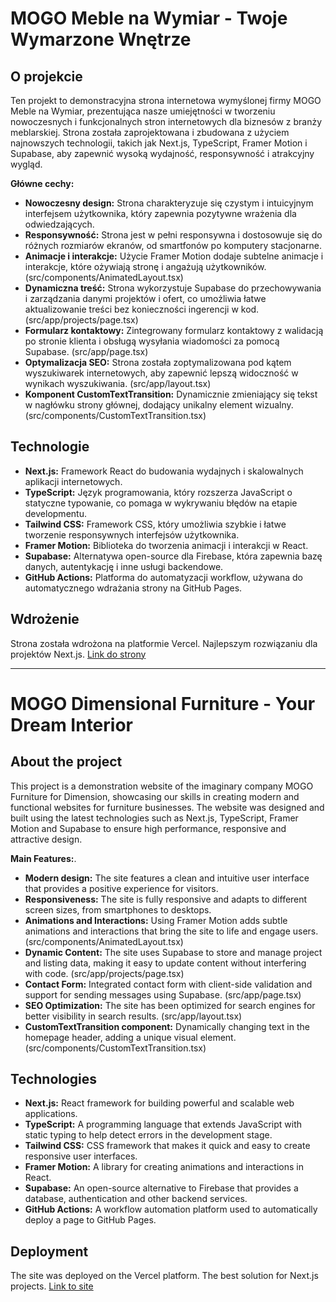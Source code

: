 # MOGO Meble na Wymiar - Twoje Wymarzone Wnętrze
## O projekcie

Ten projekt to demonstracyjna strona internetowa wymyślonej firmy MOGO Meble na Wymiar, prezentująca nasze umiejętności w tworzeniu nowoczesnych i funkcjonalnych stron internetowych dla biznesów z branży meblarskiej. Strona została zaprojektowana i zbudowana z użyciem najnowszych technologii, takich jak Next.js, TypeScript, Framer Motion i Supabase, aby zapewnić wysoką wydajność, responsywność i atrakcyjny wygląd.

**Główne cechy:**

- **Nowoczesny design:** Strona charakteryzuje się czystym i intuicyjnym interfejsem użytkownika, który zapewnia pozytywne wrażenia dla odwiedzających.
- **Responsywność:** Strona jest w pełni responsywna i dostosowuje się do różnych rozmiarów ekranów, od smartfonów po komputery stacjonarne.
- **Animacje i interakcje:** Użycie Framer Motion dodaje subtelne animacje i interakcje, które ożywiają stronę i angażują użytkowników. (src/components/AnimatedLayout.tsx)
- **Dynamiczna treść:** Strona wykorzystuje Supabase do przechowywania i zarządzania danymi projektów i ofert, co umożliwia łatwe aktualizowanie treści bez konieczności ingerencji w kod. (src/app/projects/page.tsx)
- **Formularz kontaktowy:** Zintegrowany formularz kontaktowy z walidacją po stronie klienta i obsługą wysyłania wiadomości za pomocą Supabase. (src/app/page.tsx)
- **Optymalizacja SEO:** Strona została zoptymalizowana pod kątem wyszukiwarek internetowych, aby zapewnić lepszą widoczność w wynikach wyszukiwania. (src/app/layout.tsx)
- **Komponent CustomTextTransition:** Dynamicznie zmieniający się tekst w nagłówku strony głównej, dodający unikalny element wizualny. (src/components/CustomTextTransition.tsx)

## Technologie

- **Next.js:** Framework React do budowania wydajnych i skalowalnych aplikacji internetowych.
- **TypeScript:** Język programowania, który rozszerza JavaScript o statyczne typowanie, co pomaga w wykrywaniu błędów na etapie developmentu.
- **Tailwind CSS:** Framework CSS, który umożliwia szybkie i łatwe tworzenie responsywnych interfejsów użytkownika.
- **Framer Motion:** Biblioteka do tworzenia animacji i interakcji w React.
- **Supabase:** Alternatywa open-source dla Firebase, która zapewnia bazę danych, autentykację i inne usługi backendowe.
- **GitHub Actions:** Platforma do automatyzacji workflow, używana do automatycznego wdrażania strony na GitHub Pages.

## Wdrożenie
Strona została wdrożona na platformie Vercel. Najlepszym rozwiązaniu dla projektów Next.js. 
[Link do strony](https://mogo-ruby.vercel.app/)

---


# MOGO Dimensional Furniture - Your Dream Interior
## About the project

This project is a demonstration website of the imaginary company MOGO Furniture for Dimension, showcasing our skills in creating modern and functional websites for furniture businesses. The website was designed and built using the latest technologies such as Next.js, TypeScript, Framer Motion and Supabase to ensure high performance, responsive and attractive design.

**Main Features:**.

- **Modern design:** The site features a clean and intuitive user interface that provides a positive experience for visitors.
- **Responsiveness:** The site is fully responsive and adapts to different screen sizes, from smartphones to desktops.
- **Animations and Interactions:** Using Framer Motion adds subtle animations and interactions that bring the site to life and engage users. (src/components/AnimatedLayout.tsx)
- **Dynamic Content:** The site uses Supabase to store and manage project and listing data, making it easy to update content without interfering with code. (src/app/projects/page.tsx)
- **Contact Form:** Integrated contact form with client-side validation and support for sending messages using Supabase. (src/app/page.tsx)
- **SEO Optimization:** The site has been optimized for search engines for better visibility in search results. (src/app/layout.tsx)
- **CustomTextTransition component:** Dynamically changing text in the homepage header, adding a unique visual element. (src/components/CustomTextTransition.tsx)

## Technologies

- **Next.js:** React framework for building powerful and scalable web applications.
- **TypeScript:** A programming language that extends JavaScript with static typing to help detect errors in the development stage.
- **Tailwind CSS:** CSS framework that makes it quick and easy to create responsive user interfaces.
- **Framer Motion:** A library for creating animations and interactions in React.
- **Supabase:** An open-source alternative to Firebase that provides a database, authentication and other backend services.
- **GitHub Actions:** A workflow automation platform used to automatically deploy a page to GitHub Pages.

## Deployment

The site was deployed on the Vercel platform. The best solution for Next.js projects. 
[Link to site](https://mogo-ruby.vercel.app/)
